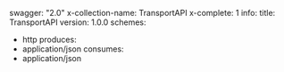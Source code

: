 swagger: "2.0"
x-collection-name: TransportAPI
x-complete: 1
info:
  title: TransportAPI
  version: 1.0.0
schemes:
- http
produces:
- application/json
consumes:
- application/json